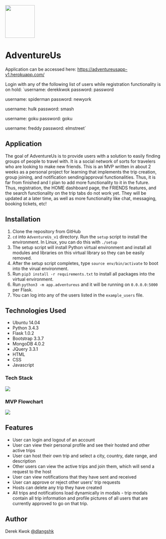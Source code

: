 <img src="https://raw.githubusercontent.com/dkwok94/AdventureUs_v1/master/app/static/icons/logo2.png" height="105" width="95">

# AdventureUs 
Application can be accessed here: https://adventureusapp-v1.herokuapp.com/

Login with any of the following list of users while registration functionality is on hold:
`username: derekkwok
password: password

username: spiderman
password: newyork

username: hulk
password: smash

username: goku
password: goku

username: freddy
password: elmstreet`

## Application
The goal of AdventureUs is to provide users with a solution to easily finding groups of people to travel with. It is a social network of sorts for travelers who are looking to make new friends. This is an MVP written in about 2 weeks as a personal project for learning that implements the trip creation, group joining, and notification sending/approval functionalities. Thus, it is far from finished and I plan to add more functionality to it in the future. Thus, registration, the HOME dashboard page, the FRIENDS features, and the search functionality on the trip tabs do not work yet. They will be updated at a later time, as well as more functionality like chat, messaging, booking tickets, etc!

## Installation
1. Clone the repository from GitHub
2. `cd` into `AdventureUs_v1` directory. Run the `setup` script to install the environment. In Linux, you can do this with `./setup`
3. The setup script will install Python virtual environment and install all modules and libraries on this virtual library so they can be easily removed.
4. After the setup script completes, type `source env/bin/activate` to boot into the virual environment.
5. Run `pip3 install -r requirements.txt` to install all packages into the virtual environment.
6. Run `python3 -m app.adventureus` and it will be running on `0.0.0.0:5000` per Flask.
7. You can log into any of the users listed in the `example_users` file.

## Technologies Used
* Ubuntu 14.04
* Python 3.4.3
* Flask 1.0.2
* Bootstrap 3.3.7
* MongoDB 4.0.2
* JQuery 3.3.1
* HTML
* CSS
* Javascript

### Tech Stack
<img src="https://raw.githubusercontent.com/dkwok94/AdventureUs_v1/master/tech_stack.PNG">

### MVP Flowchart
<img src="https://raw.githubusercontent.com/dkwok94/AdventureUs_v1/master/mvp_flowchart.PNG">

## Features
* User can login and logout of an account
* User can view their personal profile and see their hosted and other active trips
* User can host their own trip and select a city, country, date range, and description
* Other users can view the active trips and join them, which will send a request to the host
* User can view notifications that they have sent and received
* User can approve or reject other users' trip requests
* Hosts can delete any trip they have created
* All trips and notifications load dynamically in modals - trip modals contain all trip information and profile pictures of all users that are currently approved to go on that trip.

## Author
Derek Kwok [@dlangshk](https://twitter.com/dlangshk)
